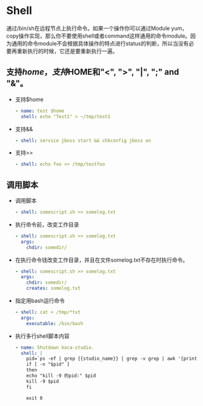 # Shell

通过/bin/sh在远程节点上执行命令。如果一个操作你可以通过Module yum，copy操作实现，那么你不要使用shell或者command这样通用的命令module。因为通用的命令module不会根据具体操作的特点进行status的判断，所以当没有必要再重新执行的时候，它还是要重新执行一遍。



## 支持$home，支持$HOME和"<", ">", "|", ";" and "&"。

* 支持$home
  ```yaml
  - name: test $home
    shell: echo "Test1" > ~/tmp/test1
  ```
* 支持&&  
  ```  yaml
  - shell: service jboss start && chkconfig jboss on
  ```

* 支持>>
  ```yaml
  - shell: echo foo >> /tmp/testfoo
  ```



## 调用脚本

* 调用脚本
  ```yaml
  - shell: somescript.sh >> somelog.txt
  ```

* 执行命令前，改变工作目录

  ```yaml
  - shell: somescript.sh >> somelog.txt
    args:
      chdir: somedir/
  ```

* 在执行命令钱改变工作目录，并且在文件somelog.txt不存在时执行命令。

  ```yaml
  - shell: somescript.sh >> somelog.txt
    args:
      chdir: somedir/
      creates: somelog.txt
  ```

* 指定用bash运行命令

  ```yaml
  - shell: cat < /tmp/*txt
    args:
      executable: /bin/bash
  ```

- 执行多行shell脚本内容

  ```yaml
  - name: Shutdown koca-studio.
    shell: |
      pid=`ps -ef | grep {{studio_name}} | grep -v grep | awk '{print $2}'`
      if [ -n "$pid" ]
      then
      echo "kill -9 的pid:" $pid
      kill -9 $pid
      fi
  
      exit 0
  ```

